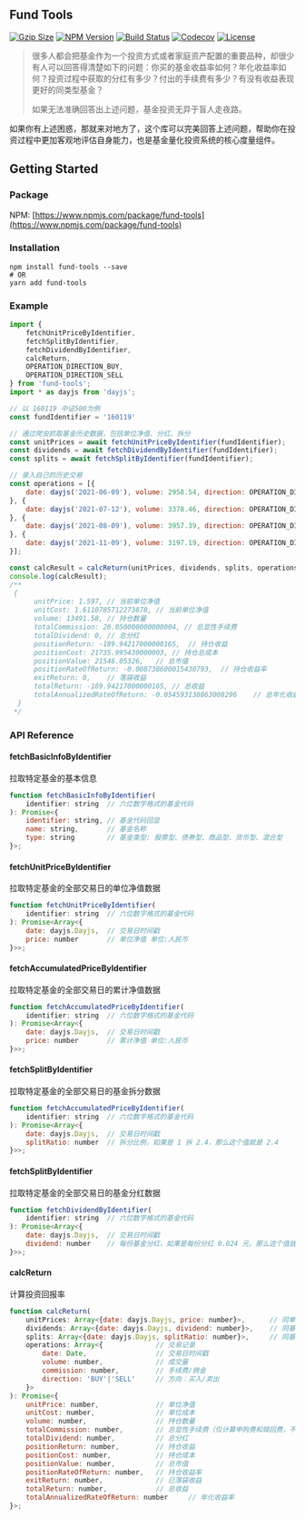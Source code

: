 ## Fund Tools

<div>
    <a href="https://unpkg.com/fund-tools/index.min.js"><img src="https://img.badgesize.io/https:/unpkg.com/fund-tools/index.min.js?style=flat-square&compression=gzip" alt="Gzip Size"></a>
    <a href="https://www.npmjs.com/package/fund-tools"><img src="https://img.shields.io/npm/v/fund-tools.svg?style=flat-square&colorB=51C838" alt="NPM Version"></a>
    <a href="https://travis-ci.com/iamkun/dayjs"><img src="https://img.shields.io/travis/iamkun/dayjs/master.svg?style=flat-square" alt="Build Status"></a>
    <a href="https://codecov.io/gh/netbeen/fund-tools"><img
            src="https://img.shields.io/codecov/c/github/netbeen/fund-tools/master.svg?style=flat-square" alt="Codecov"></a>
    <a href="https://github.com/netbeen/fund-tools/blob/master/LICENSE"><img src="https://img.shields.io/badge/license-MIT-brightgreen.svg?style=flat-square" alt="License"></a>
    <br>
</div>

> 很多人都会把基金作为一个投资方式或者家庭资产配置的重要品种，却很少有人可以回答得清楚如下的问题：你买的基金收益率如何？年化收益率如何？投资过程中获取的分红有多少？付出的手续费有多少？有没有收益表现更好的同类型基金？
>
> 如果无法准确回答出上述问题，基金投资无异于盲人走夜路。

如果你有上述困惑，那就来对地方了，这个库可以完美回答上述问题，帮助你在投资过程中更加客观地评估自身能力，也是基金量化投资系统的核心度量组件。

## Getting Started

### Package

NPM: [https://www.npmjs.com/package/fund-tools](https://www.npmjs.com/package/fund-tools)

### Installation

```shell
npm install fund-tools --save
# OR
yarn add fund-tools
```

### Example

```javascript
import {
    fetchUnitPriceByIdentifier,
    fetchSplitByIdentifier,
    fetchDividendByIdentifier,
    calcReturn,
    OPERATION_DIRECTION_BUY,
    OPERATION_DIRECTION_SELL
} from 'fund-tools';
import * as dayjs from 'dayjs';

// 以 160119 中证500为例
const fundIdentifier = '160119'

// 通过爬虫抓取基金历史数据，包括单位净值、分红、拆分
const unitPrices = await fetchUnitPriceByIdentifier(fundIdentifier);
const dividends = await fetchDividendByIdentifier(fundIdentifier);
const splits = await fetchSplitByIdentifier(fundIdentifier);

// 录入自己的历史交易
const operations = [{
    date: dayjs('2021-06-09'), volume: 2958.54, direction: OPERATION_DIRECTION_BUY, commission: 5.99
}, {
    date: dayjs('2021-07-12'), volume: 3378.46, direction: OPERATION_DIRECTION_BUY, commission: 6.54
}, {
    date: dayjs('2021-08-09'), volume: 3957.39, direction: OPERATION_DIRECTION_BUY, commission: 7.53
}, {
    date: dayjs('2021-11-09'), volume: 3197.19, direction: OPERATION_DIRECTION_SELL, commission: 5.99
}];

const calcResult = calcReturn(unitPrices, dividends, splits, operations);
console.log(calcResult);
/**
 {
      unitPrice: 1.597, // 当前单位净值
      unitCost: 1.6110785712273878, // 当前单位净值
      volume: 13491.58, // 持仓数量
      totalCommission: 26.050000000000004, // 总显性手续费
      totalDividend: 0, // 总分红
      positionReturn: -189.94217000000165,  // 持仓收益
      positionCost: 21735.995430000003, // 持仓总成本
      positionValue: 21546.05326,   // 总市值
      positionRateOfReturn: -0.008738600015430793,  // 持仓收益率
      exitReturn: 0,    // 落袋收益
      totalReturn: -189.94217000000165, // 总收益
      totalAnnualizedRateOfReturn: -0.054593138863008296    // 总年化收益率
  }
 */
```

### API Reference

#### fetchBasicInfoByIdentifier

拉取特定基金的基本信息

```javascript
function fetchBasicInfoByIdentifier(
    identifier: string  // 六位数字格式的基金代码
): Promise<{
    identifier: string, // 基金代码回显
    name: string,       // 基金名称
    type: string        // 基金类型: 股票型、债券型、商品型、货币型、混合型
}>;
```

#### fetchUnitPriceByIdentifier

拉取特定基金的全部交易日的单位净值数据

```javascript
function fetchUnitPriceByIdentifier(
    identifier: string  // 六位数字格式的基金代码
): Promise<Array<{
    date: dayjs.Dayjs,  // 交易日时间戳
    price: number       // 单位净值 单位:人民币
}>>;
```

#### fetchAccumulatedPriceByIdentifier

拉取特定基金的全部交易日的累计净值数据

```javascript
function fetchAccumulatedPriceByIdentifier(
    identifier: string  // 六位数字格式的基金代码
): Promise<Array<{
    date: dayjs.Dayjs,  // 交易日时间戳
    price: number       // 累计净值 单位:人民币
}>>;
```

#### fetchSplitByIdentifier

拉取特定基金的全部交易日的基金拆分数据

```javascript
function fetchAccumulatedPriceByIdentifier(
    identifier: string  // 六位数字格式的基金代码
): Promise<Array<{
    date: dayjs.Dayjs,  // 交易日时间戳
    splitRatio: number  // 拆分比例，如果是 1 拆 2.4，那么这个值就是 2.4
}>>;
```

#### fetchSplitByIdentifier

拉取特定基金的全部交易日的基金分红数据

```javascript
function fetchDividendByIdentifier(
    identifier: string  // 六位数字格式的基金代码
): Promise<Array<{
    date: dayjs.Dayjs,  // 交易日时间戳
    dividend: number    // 每份基金分红，如果是每份分红 0.024 元，那么这个值就是 0.024 单位:人民币
}>>;
```

#### calcReturn

计算投资回报率

```javascript
function calcReturn(
    unitPrices: Array<{date: dayjs.Dayjs, price: number}>,      // 同单位净值的接口返回格式
    dividends: Array<{date: dayjs.Dayjs, dividend: number}>,    // 同基金分红的接口返回格式
    splits: Array<{date: dayjs.Dayjs, splitRatio: number}>,     // 同基金拆分的接口返回格式
    operations: Array<{             // 交易记录
        date: Date,                 // 交易日时间戳
        volume: number,             // 成交量
        commission: number,         // 手续费/佣金
        direction: 'BUY'|'SELL'     // 方向：买入/卖出
    }>
): Promise<{
    unitPrice: number,              // 单位净值
    unitCost: number,               // 单位成本
    volume: number,                 // 持仓数量
    totalCommission: number,        // 总显性手续费（仅计算申购费和赎回费，不计算银行托管费、基金管理费）
    totalDividend: number,          // 总分红
    positionReturn: number,         // 持仓收益
    positionCost: number,           // 持仓成本
    positionValue: number,          // 总市值
    positionRateOfReturn: number,   // 持仓收益率
    exitReturn: number,             // 已落袋收益
    totalReturn: number,            // 总收益
    totalAnnualizedRateOfReturn: number     // 年化收益率
}>;
```
